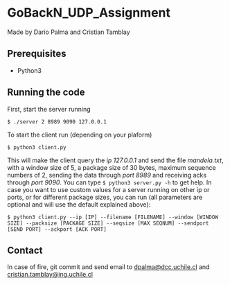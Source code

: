 # GoBackN_UDP_Assignment

Made by Dario Palma and Cristian Tamblay

## Prerequisites

 * Python3

## Running the code

First, start the server running
```shell
$ ./server 2 8989 9090 127.0.0.1
```

To start the client run (depending on your plaform)
```shell
$ python3 client.py
```
This will make the client query the *ip 127.0.0.1* and send the file *mandela.txt*, with a window size of 5, a package size of 30 bytes, maximum sequence numbers of 2, sending the data through *port 8989* and receiving acks through *port 9090*. You can type `$ python3 server.py -h` to get help.
In case you want to use custom values for a server running on other ip or ports, or for different package sizes, you can run (all parameters are optional and will use the default explained above):
```shell
$ python3 client.py --ip [IP] --filename [FILENAME] --window [WINDOW SIZE] --packsize [PACKAGE SIZE] --seqsize [MAX SEQNUM] --sendport [SEND PORT] --ackport [ACK PORT]
```

## Contact

In case of fire, git commit and send email to dpalma@dcc.uchile.cl and cristian.tamblay@ing.uchile.cl
